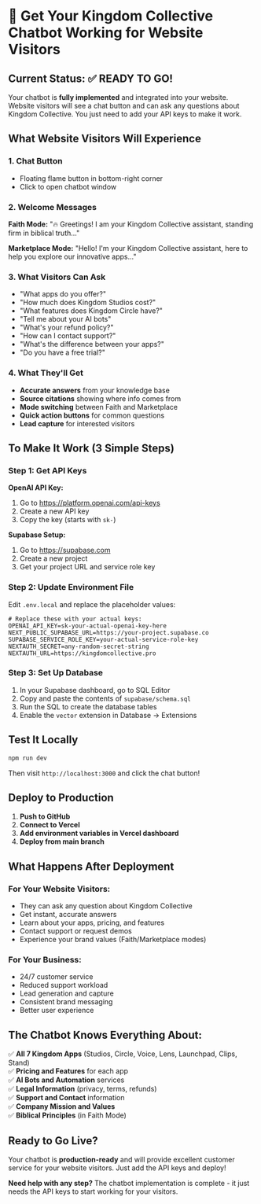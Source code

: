 # 🚀 Get Your Kingdom Collective Chatbot Working for Website Visitors

## Current Status: ✅ READY TO GO!

Your chatbot is **fully implemented** and integrated into your website. Website visitors will see a chat button and can ask any questions about Kingdom Collective. You just need to add your API keys to make it work.

## What Website Visitors Will Experience

### **1. Chat Button**
- Floating flame button in bottom-right corner
- Click to open chatbot window

### **2. Welcome Messages**
**Faith Mode:** "🔥 Greetings! I am your Kingdom Collective assistant, standing firm in biblical truth..."

**Marketplace Mode:** "Hello! I'm your Kingdom Collective assistant, here to help you explore our innovative apps..."

### **3. What Visitors Can Ask**
- "What apps do you offer?"
- "How much does Kingdom Studios cost?"
- "What features does Kingdom Circle have?"
- "Tell me about your AI bots"
- "What's your refund policy?"
- "How can I contact support?"
- "What's the difference between your apps?"
- "Do you have a free trial?"

### **4. What They'll Get**
- **Accurate answers** from your knowledge base
- **Source citations** showing where info comes from
- **Mode switching** between Faith and Marketplace
- **Quick action buttons** for common questions
- **Lead capture** for interested visitors

## To Make It Work (3 Simple Steps)

### **Step 1: Get API Keys**

**OpenAI API Key:**
1. Go to https://platform.openai.com/api-keys
2. Create a new API key
3. Copy the key (starts with `sk-`)

**Supabase Setup:**
1. Go to https://supabase.com
2. Create a new project
3. Get your project URL and service role key

### **Step 2: Update Environment File**

Edit `.env.local` and replace the placeholder values:

```env
# Replace these with your actual keys:
OPENAI_API_KEY=sk-your-actual-openai-key-here
NEXT_PUBLIC_SUPABASE_URL=https://your-project.supabase.co
SUPABASE_SERVICE_ROLE_KEY=your-actual-service-role-key
NEXTAUTH_SECRET=any-random-secret-string
NEXTAUTH_URL=https://kingdomcollective.pro
```

### **Step 3: Set Up Database**

1. In your Supabase dashboard, go to SQL Editor
2. Copy and paste the contents of `supabase/schema.sql`
3. Run the SQL to create the database tables
4. Enable the `vector` extension in Database → Extensions

## Test It Locally

```bash
npm run dev
```

Then visit `http://localhost:3000` and click the chat button!

## Deploy to Production

1. **Push to GitHub**
2. **Connect to Vercel**
3. **Add environment variables in Vercel dashboard**
4. **Deploy from main branch**

## What Happens After Deployment

### **For Your Website Visitors:**
- They can ask any question about Kingdom Collective
- Get instant, accurate answers
- Learn about your apps, pricing, and features
- Contact support or request demos
- Experience your brand values (Faith/Marketplace modes)

### **For Your Business:**
- 24/7 customer service
- Reduced support workload
- Lead generation and capture
- Consistent brand messaging
- Better user experience

## The Chatbot Knows Everything About:

✅ **All 7 Kingdom Apps** (Studios, Circle, Voice, Lens, Launchpad, Clips, Stand)  
✅ **Pricing and Features** for each app  
✅ **AI Bots and Automation** services  
✅ **Legal Information** (privacy, terms, refunds)  
✅ **Support and Contact** information  
✅ **Company Mission and Values**  
✅ **Biblical Principles** (in Faith Mode)  

## Ready to Go Live?

Your chatbot is **production-ready** and will provide excellent customer service for your website visitors. Just add the API keys and deploy!

**Need help with any step?** The chatbot implementation is complete - it just needs the API keys to start working for your visitors.
